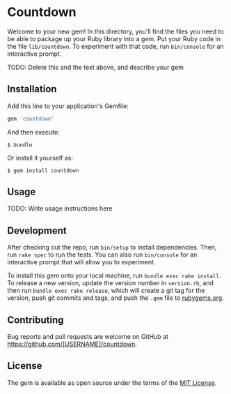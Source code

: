 # Countdown

Welcome to your new gem! In this directory, you'll find the files you need to be able to package up your Ruby library into a gem. Put your Ruby code in the file `lib/countdown`. To experiment with that code, run `bin/console` for an interactive prompt.

TODO: Delete this and the text above, and describe your gem

## Installation

Add this line to your application's Gemfile:

```ruby
gem 'countdown'
```

And then execute:

    $ bundle

Or install it yourself as:

    $ gem install countdown

## Usage

TODO: Write usage instructions here

## Development

After checking out the repo, run `bin/setup` to install dependencies. Then, run `rake spec` to run the tests. You can also run `bin/console` for an interactive prompt that will allow you to experiment.

To install this gem onto your local machine, run `bundle exec rake install`. To release a new version, update the version number in `version.rb`, and then run `bundle exec rake release`, which will create a git tag for the version, push git commits and tags, and push the `.gem` file to [rubygems.org](https://rubygems.org).

## Contributing

Bug reports and pull requests are welcome on GitHub at https://github.com/[USERNAME]/countdown.


## License

The gem is available as open source under the terms of the [MIT License](http://opensource.org/licenses/MIT).

